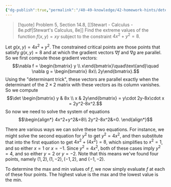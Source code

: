 ```yaml
---
{"dg-publish":true,"permalink":"/40-49-knowledge/42-homework-hints/determining-constrained-extrema/","updated":"2024-07-21T19:34:38-07:00"}
---
```


>[!quote] Problem 5, Section 14.8, [[Stewart - Calculus - 8e.pdf|Stewart's Calculus, 8e]]
>Find the extreme values of the function $f(x,y)=xy$ subject to the constraint $4x^2+y^2=8$.

Let $g(x,y)=4x^2+y^2$. The constrained critical points are those points that satisfy $g(x,y)=8$ and at which the gradient vectors $\nabla f$ and $\nabla g$ are parallel. So we first compute those gradient vectors:
$$\nabla f = \begin{bmatrix} y \\ x\end{bmatrix}\quad\text{and}\quad \nabla g = \begin{bmatrix} 8x\\ 2y\end{bmatrix}.$$
Using the "determinant trick", these vectors are parallel exactly when the determinant of the $2\times 2$ matrix with these vectors as its column vanishes. So we compute
$$\det \begin{bmatrix} y & 8x \\ x & 2y\end{bmatrix} = y\cdot 2y-8x\cdot x = 2y^2-8x^2.$$
So now we need to solve the system of equations
$$\begin{align*}
4x^2+y^2&=8\\
2y^2-8x^2&=0.
\end{align*}$$

There are various ways we can solve these two equations. For instance, we might solve the second equation for $y^2$ to get $y^2=4x^2$, and then substitute that into the first equation to get $4x^2+(4x^2)=8$, which simplifies to $x^2=1$, and so either $x=1$ or $x=-1$. Since $y^2=4x^2$, both of these cases imply $y^2=4$, and so either $y=2$ or $y=-2$. Note that this means we've found four points, namely $(1,2), (1,-2),(-1,2)$, and $(-1,-2)$.

To determine the max and min values of $f$, we now simply evaluate $f$ at each of these four points. The highest value is the max and the lowest value is the min.